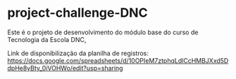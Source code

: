 # project-challenge-DNC
Este é o projeto de desenvolvimento do módulo base do curso de Tecnologia da Escola DNC,

Link de disponibilização da planilha de registros: https://docs.google.com/spreadsheets/d/10OPIeM7ztphqLdlCcHMBJXxd5DdpHe8yBty_0iVOHWo/edit?usp=sharing
